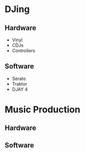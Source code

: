 # DJing

## Hardware

* Vinyl
* CDJs
* Controllers

## Software

* Serato
* Traktor
* DJAY 4

# Music Production

## Hardware

## Software

